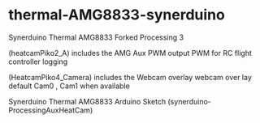 # thermal-AMG8833-synerduino
Synerduino Thermal AMG8833 Forked Processing 3

(heatcamPiko2_A)
includes the AMG Aux PWM output
PWM for RC flight controller logging

(HeatcamPiko4_Camera)
includes the Webcam overlay 
webcam over lay default Cam0 , Cam1 when available

Synerduino Thermal AMG8833 Arduino Sketch
(synerduino-ProcessingAuxHeatCam) 
